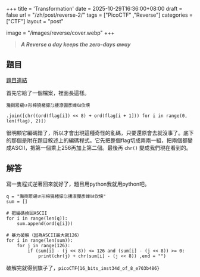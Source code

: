 +++
title = 'Transformation'
date = 2025-10-29T16:36:00+08:00
draft = false
url = "/zh/post/reverse-2/"
tags = ["PicoCTF" ,"Reverse"]
categories = ["CTF"]
layout = "post"

image = "/images/reverse/cover.webp"
+++
> ***A Reverse a day keeps the zero-days away***
<!--more-->

## 題目
[題目連結](https://play.picoctf.org/practice/challenge/104?category=3&page=1)  

首先它給了一個檔案，裡面長這樣。
```
灩捯䍔䙻ㄶ形楴獟楮獴㌴摟潦弸彥㜰㍢㐸㙽

.join([chr((ord(flag[i]) << 8) + ord(flag[i + 1])) for i in range(0, len(flag), 2)])
```
很明顯它編碼錯了，所以才會出現這種奇怪的亂碼，只要還原會去就沒事了。底下的那個是附在題目敘述上的編碼程式。它先把整個flag切成兩兩一組，把兩個都變成ASCII，把第一個乘上256再加上第二個。最後再 ```chr()``` 變成我們現在看到的。

## 解答
寫一隻程式逆著回來就好了，題目用python我就用python吧。
```
q = "灩捯䍔䙻ㄶ形楴獟楮獴㌴摟潦弸彥㜰㍢㐸㙽"
sum = []

# 把編碼換回ASCII
for i in range(len(q)):
    sum.append(ord(q[i]))

# 暴力破解（因為ASCII最大就126）
for i in range(len(sum)):
    for j in range(126):
        if (sum[i] - (j << 8)) <= 126 and (sum[i] - (j << 8)) >= 0:
            print(chr(j) + chr(sum[i] - (j << 8)) ,end = "")
```
破解完就得到旗子了，```picoCTF{16_bits_inst34d_of_8_e703b486}```
